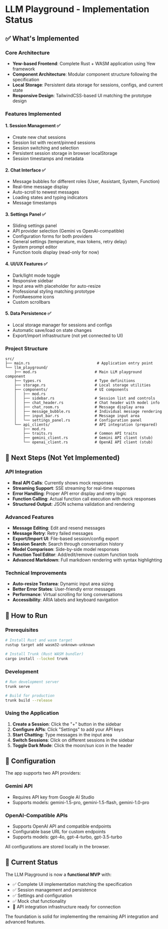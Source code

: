 # LLM Playground - Implementation Status

## ✅ What's Implemented

### Core Architecture
- **Yew-based Frontend**: Complete Rust + WASM application using Yew framework
- **Component Architecture**: Modular component structure following the specification
- **Local Storage**: Persistent data storage for sessions, configs, and current state
- **Responsive Design**: TailwindCSS-based UI matching the prototype design

### Features Implemented

#### 1. **Session Management** ✅
- Create new chat sessions
- Session list with recent/pinned sessions
- Session switching and selection
- Persistent session storage in browser localStorage
- Session timestamps and metadata

#### 2. **Chat Interface** ✅
- Message bubbles for different roles (User, Assistant, System, Function)
- Real-time message display
- Auto-scroll to newest messages
- Loading states and typing indicators
- Message timestamps

#### 3. **Settings Panel** ✅
- Sliding settings panel
- API provider selection (Gemini vs OpenAI-compatible)
- Configuration forms for both providers
- General settings (temperature, max tokens, retry delay)
- System prompt editor
- Function tools display (read-only for now)

#### 4. **UI/UX Features** ✅
- Dark/light mode toggle
- Responsive sidebar
- Input area with placeholder for auto-resize
- Professional styling matching prototype
- FontAwesome icons
- Custom scrollbars

#### 5. **Data Persistence** ✅
- Local storage manager for sessions and configs
- Automatic save/load on state changes
- Export/import infrastructure (not yet connected to UI)

### Project Structure
```
src/
├── main.rs                              # Application entry point
└── llm_playground/
    ├── mod.rs                          # Main LLM playground component
    ├── types.rs                        # Type definitions
    ├── storage.rs                      # Local storage utilities
    ├── components/                     # UI components
    │   ├── mod.rs
    │   ├── sidebar.rs                  # Session list and controls
    │   ├── chat_header.rs              # Chat header with model info
    │   ├── chat_room.rs                # Message display area
    │   ├── message_bubble.rs           # Individual message rendering
    │   ├── input_bar.rs                # Message input area
    │   └── settings_panel.rs           # Configuration panel
    └── api_clients/                    # API integration (prepared)
        ├── mod.rs
        ├── traits.rs                   # Common API traits
        ├── gemini_client.rs            # Gemini API client (stub)
        └── openai_client.rs            # OpenAI API client (stub)
```

## 🚧 Next Steps (Not Yet Implemented)

### API Integration
- **Real API Calls**: Currently shows mock responses
- **Streaming Support**: SSE streaming for real-time responses
- **Error Handling**: Proper API error display and retry logic
- **Function Calling**: Actual function call execution with mock responses
- **Structured Output**: JSON schema validation and rendering

### Advanced Features
- **Message Editing**: Edit and resend messages
- **Message Retry**: Retry failed messages
- **Export/Import UI**: File-based session/config export
- **Session Search**: Search through conversation history
- **Model Comparison**: Side-by-side model responses
- **Function Tool Editor**: Add/edit/remove custom function tools
- **Advanced Markdown**: Full markdown rendering with syntax highlighting

### Technical Improvements
- **Auto-resize Textarea**: Dynamic input area sizing
- **Better Error States**: User-friendly error messages
- **Performance**: Virtual scrolling for long conversations
- **Accessibility**: ARIA labels and keyboard navigation

## 🚀 How to Run

### Prerequisites
```bash
# Install Rust and wasm target
rustup target add wasm32-unknown-unknown

# Install Trunk (Rust WASM bundler)
cargo install --locked trunk
```

### Development
```bash
# Run development server
trunk serve

# Build for production
trunk build --release
```

### Using the Application
1. **Create a Session**: Click the "+" button in the sidebar
2. **Configure APIs**: Click "Settings" to add your API keys
3. **Start Chatting**: Type messages in the input area
4. **Switch Sessions**: Click on different sessions in the sidebar
5. **Toggle Dark Mode**: Click the moon/sun icon in the header

## 🔧 Configuration

The app supports two API providers:

### Gemini API
- Requires API key from Google AI Studio
- Supports models: gemini-1.5-pro, gemini-1.5-flash, gemini-1.0-pro

### OpenAI-Compatible APIs
- Supports OpenAI API and compatible endpoints
- Configurable base URL for custom endpoints
- Supports models: gpt-4o, gpt-4-turbo, gpt-3.5-turbo

All configurations are stored locally in the browser.

## 🎯 Current Status

The LLM Playground is now a **functional MVP** with:
- ✅ Complete UI implementation matching the specification
- ✅ Session management and persistence
- ✅ Settings and configuration
- ✅ Mock chat functionality
- 🚧 API integration infrastructure ready for connection

The foundation is solid for implementing the remaining API integration and advanced features.